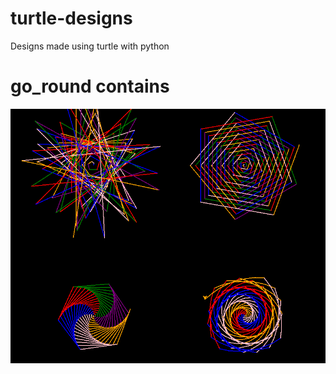 # turtle-designs
Designs made using turtle with python

# go_round contains

![Go Round](go_round.png)
